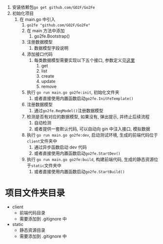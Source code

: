 1.  安装依赖包`go get github.com/GO2F/Go2Fe`
2.  初始化项目
    1.  在 main.go 中引入
        1.  `go2fe "github.com/GO2F/Go2Fe"`
        2.  在 main 方法中添加
            1.  go2fe.Bootstrap()
        3.  注册数据模型
            1.  数据模型字段说明
        4.  添加接口代码
            1.  每类数据模型需要实现以下五个接口, 参数定义见[这里](Swagger-openAPI描述)
                1.  get
                2.  list
                3.  create
                4.  update
                5.  remove
        5.  执行 `go run main.go go2fe:init`, 初始化文件夹
            1.  或者直接使用内置函数启动`go2fe.InitFeTemplate()`
        6.  注册数据模型
            1.  通过`go2fe.RegModel()`注册数据模型
        7.  检测是否有对应的数据模型, 如果没有, 弹出提示, 并终止后续流程
            1.  自动检测
            2.  或者提供一套默认代码, 可以自动向 gin 中注入接口, 模拟数据
        8.  执行 `go run main.go go2fe:dev`, 启动测试环境, 生成的前端代码位于`client`文件夹中
            1.  通过异步函数启动 dev 代码
            2.  或者直接使用内置函数启动`go2fe.StartDev()`
        9.  执行 `go run main.go go2fe:build`, 构建前端代码, 生成的静态资源位于`static`文件夹中
            1.  或者直接使用内置函数启动`go2fe.StartBuild()`

# 项目文件夹目录

- client
  - 前端代码目录
  - 需要添加到 .gitignore 中
- static
  - 静态资源目录
  - 需要添加到 .gitignore 中
